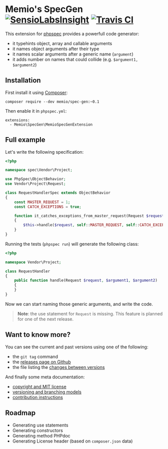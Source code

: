 # Memio's SpecGen [![SensioLabsInsight](https://insight.sensiolabs.com/projects/a2b24423-9840-45ab-a011-598aa3ba26bf/mini.png)](https://insight.sensiolabs.com/projects/a2b24423-9840-45ab-a011-598aa3ba26bf) [![Travis CI](https://travis-ci.org/memio/spec-gen.png)](https://travis-ci.org/memio/spec-gen)

This extension for [phpspec](http://phpspec.net/) provides a powerfull code generator:

* it typehints object, array and callable arguments
* it names object arguments after their type
* it names scalar arguments after a generic name (`argument`)
* it adds number on names that could collide (e.g. `$argument1, $argument2`)

## Installation

First install it using [Composer](https://getcomposer.org/download):

    composer require --dev memio/spec-gen:~0.1

Then enable it in `phpspec.yml`:

```
extensions:
  - Memio\SpecGen\MemioSpecGenExtension
```

## Full example

Let's write the following specification:

```php
<?php

namespace spec\Vendor\Project;

use PhpSpec\ObjectBehavior;
use Vendor\Project\Request;

class RequestHandlerSpec extends ObjectBehavior
{
    const MASTER_REQUEST = 1;
    const CATCH_EXCEPTIONS = true;

    function it_catches_exceptions_from_master_request(Request $request)
    {
        $this->handle($request, self::MASTER_REQUEST, self::CATCH_EXCEPTIONS);
    }
}
```

Running the tests (`phpspec run`) will generate the following class:

```php
<?php

namespace Vendor\Project;

class RequestHandler
{
    public function handle(Request $request, $argument1, $argument2)
    {
    }
}
```

Now we can start naming those generic arguments, and write the code.

> **Note**: the use statement for `Request` is missing.
> This feature is planned for one of the next release.

## Want to know more?

You can see the current and past versions using one of the following:

* the `git tag` command
* the [releases page on Github](https://github.com/memio/spec-gen/releases)
* the file listing the [changes between versions](CHANGELOG.md)

And finally some meta documentation:

* [copyright and MIT license](LICENSE)
* [versioning and branching models](VERSIONING.md)
* [contribution instructions](CONTRIBUTING.md)

## Roadmap

* Generating use statements
* Generating constructors
* Generating method PHPdoc
* Generating License header (based on `composer.json` data)
